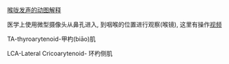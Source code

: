 [喉咙发声的动图解释](https://www.youtube.com/watch?v=3-JmwVb2p0o)


医学上使用微型摄像头从鼻孔进入, 到咽喉的位置进行观察(喉镜), 这里有操作[视频](https://www.youtube.com/watch?v=-1Fv7IPmJo4)

TA-thyroarytenoid-甲杓(biāo)肌

LCA-Lateral Cricoarytenoid- 环杓侧肌